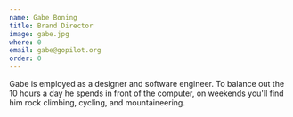```yaml
---
name: Gabe Boning
title: Brand Director
image: gabe.jpg
where: 0
email: gabe@gopilot.org
order: 0
---
```

Gabe is employed as a designer and software engineer. To balance out the 10 hours a day he spends in front of the computer, on weekends you'll find him rock climbing, cycling, and mountaineering. 

